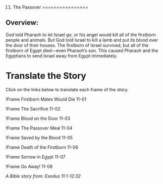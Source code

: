 11. The Passover
================

Overview:
---------

God told Pharaoh to let Israel go, or his angel would kill all of the
firstborn people and animals. But God told Israel to kill a lamb and
put its blood over the door of their houses. The firstborn of Israel
survived, but all of the firstborn of Egypt died—even Pharaoh’s son.
This caused Pharaoh and the Egyptians to send Israel away from Egypt
immediately.

Translate the Story
===================

Click on the links below to translate each frame of the story.

!Frame
 Firstborn Males Would Die 11-01

!Frame
 The Sacrifice 11-02

!Frame
 Blood on the Door 11-03

!Frame
 The Passover Meal 11-04

!Frame
 Saved by the Blood 11-05

!Frame
 Death of the Firstborn 11-06

!Frame
 Sorrow in Egypt 11-07

!Frame
 Go Away! 11-08

*A Bible story from: Exodus 11:1-12:32*

